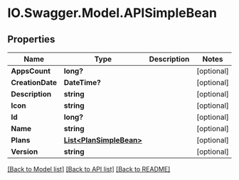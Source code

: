 # IO.Swagger.Model.APISimpleBean
## Properties

Name | Type | Description | Notes
------------ | ------------- | ------------- | -------------
**AppsCount** | **long?** |  | [optional] 
**CreationDate** | **DateTime?** |  | [optional] 
**Description** | **string** |  | [optional] 
**Icon** | **string** |  | [optional] 
**Id** | **long?** |  | [optional] 
**Name** | **string** |  | [optional] 
**Plans** | [**List&lt;PlanSimpleBean&gt;**](PlanSimpleBean.md) |  | [optional] 
**Version** | **string** |  | [optional] 

[[Back to Model list]](../README.md#documentation-for-models) [[Back to API list]](../README.md#documentation-for-api-endpoints) [[Back to README]](../README.md)

